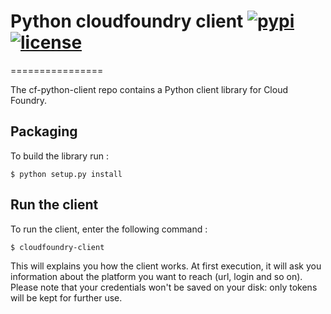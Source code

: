 # Python cloudfoundry client  [![pypi](https://img.shields.io/pypi/v/cloudfoundry-client.svg)](https://pypi.python.org/pypi/cloudfoundry-client) [![license](https://img.shields.io/github/license/antechrestos/cf-python-client.svg)](https://raw.githubusercontent.com/antechrestos/cf-python-client/master/LICENSE)

================

The cf-python-client repo contains a Python client library for Cloud Foundry. 

## Packaging

To build the library run :

```
$ python setup.py install
```

## Run the client

To run the client, enter the following command :

```
$ cloudfoundry-client
```

This will explains you how the client works. At first execution, it will ask you information about the platform you want to reach (url, login and so on).
Please note that your credentials won't be saved on your disk: only tokens will be kept for further use.
